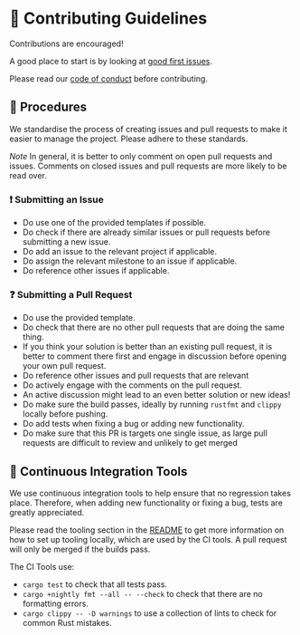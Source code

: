 # 👥 Contributing Guidelines

Contributions are encouraged!

A good place to start is by looking at [good first issues](https://github.com/JSAbrahams/mamba/labels/good%20first%20issue).

Please read our [code of conduct](/CODE_OF_CONDUCT.md) before contributing.

## 📝 Procedures

We standardise the process of creating issues and pull requests to make it easier to manage the project.
Please adhere to these standards.

*Note* In general, it is better to only comment on open pull requests and issues.
Comments on closed issues and pull requests are more likely to be read over.

### ❗ Submitting an Issue

-  Do use one of the provided templates if possible.
-  Do check if there are already similar issues or pull requests before submitting a new issue.
-  Do add an issue to the relevant project if applicable.
-  Do assign the relevant milestone to an issue if applicable.
-  Do reference other issues if applicable.

### ❓ Submitting a Pull Request

-  Do use the provided template.
-  Do check that there are no other pull requests that are doing the same thing. 
  - If you think your solution is better than an existing pull request, it is better to comment there first and engage in discussion before opening your own pull request.
-  Do reference other issues and pull requests that are relevant
-  Do actively engage with the comments on the pull request. 
  - An active discussion might lead to an even better solution or new ideas!
-  Do make sure the build passes, ideally by running `rustfmt` and `clippy` locally before pushing.
-  Do add tests when fixing a bug or adding new functionality.
-  Do make sure that this PR is targets one single issue, as large pull requests are difficult to review and unlikely to get merged

## 🔄 Continuous Integration Tools

We use continuous integration tools to help ensure that no regression takes place.
Therefore, when adding new functionality or fixing a bug, tests are greatly appreciated.

Please read the tooling section in the [README](/README.md) to get more information on how to set up tooling locally, which are used by the CI tools.
A pull request will only be merged if the builds pass.

The CI Tools use:
-  `cargo test` to check that all tests pass.
-  `cargo +nightly fmt --all -- --check` to check that there are no formatting errors.
-  `cargo clippy -- -D warnings` to use a collection of lints to check for common Rust mistakes.
